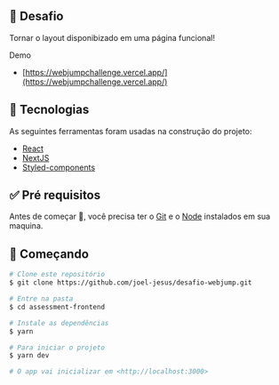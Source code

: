 ## :dart: Desafio

Tornar o layout disponibizado em uma página funcional!

Demo

- [https://webjumpchallenge.vercel.app/](https://webjumpchallenge.vercel.app/)

## :rocket: Tecnologias

As seguintes ferramentas foram usadas na construção do projeto:

- [React](https://pt-br.reactjs.org/)
- [NextJS](https://nextjs.org/)
- [Styled-components](https://expo.io/)

## :white_check_mark: Pré requisitos

Antes de começar :checkered_flag:, você precisa ter o [Git](https://git-scm.com) e o [Node](https://nodejs.org/en/) instalados em sua maquina.

## :checkered_flag: Começando

```bash
# Clone este repositório
$ git clone https://github.com/joel-jesus/desafio-webjump.git

# Entre na pasta
$ cd assessment-frontend

# Instale as dependências
$ yarn

# Para iniciar o projeto
$ yarn dev

# O app vai inicializar em <http://localhost:3000>
```
